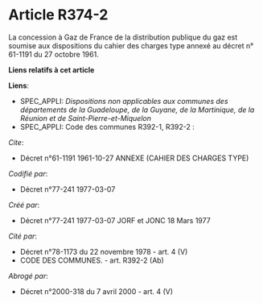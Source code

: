 # Article R374-2

La concession à Gaz de France de la distribution publique du gaz est soumise aux dispositions du cahier des charges type
annexé au décret n° 61-1191 du 27 octobre 1961.

**Liens relatifs à cet article**

**Liens**:

  - SPEC_APPLI: *Dispositions non applicables aux communes des départements de la Guadeloupe, de la Guyane, de la Martinique, de la Réunion et de Saint-Pierre-et-Miquelon*
  - SPEC_APPLI: Code des communes R392-1, R392-2 :

_Cite_:

  - Décret n°61-1191 1961-10-27 ANNEXE (CAHIER DES CHARGES TYPE)

_Codifié par_:

  - Décret n°77-241 1977-03-07

_Créé par_:

  - Décret n°77-241 1977-03-07 JORF et JONC 18 Mars 1977

_Cité par_:

  - Décret n°78-1173 du 22 novembre 1978 - art. 4 (V)
  - CODE DES COMMUNES. - art. R392-2 (Ab)

_Abrogé par_:

  - Décret n°2000-318 du 7 avril 2000 - art. 4 (V)
